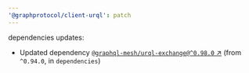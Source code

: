 ```yaml
---
'@graphprotocol/client-urql': patch
---
```

dependencies updates:
  - Updated dependency [`@graphql-mesh/urql-exchange@^0.98.0` ↗︎](https://www.npmjs.com/package/@graphql-mesh/urql-exchange/v/0.98.0) (from `^0.94.0`, in `dependencies`)
